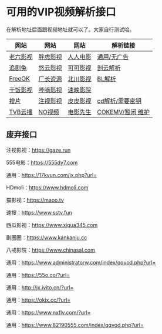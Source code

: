# 可用的VIP视频解析接口

在解析地址后面跟视频地址就可以了。大家自行测试哈。

|  **网站**                              |   **网站**                           |    **网站**      |  **解析链接**        |
|--------------------------------|--------------------------------|---------------------------------------|---------------------------------------|
| [老六影视](http://www.dianying666.cc) | [胖虎影视](https://www.panghuys.com) | [人人电影](https://www.rrdynb.com) | [通用/无广告](：http://jx.m3u8.tv/jiexi/?url=) |
| [追剧兔](https://www.zjtu.tv)        | [悠云影视](https://fqys1.com)        |  [可可影视](https://www.keke1.app)  |  [剖云解析](https://www.pouyun.com)           |
| [FreeOK](https://www.freeok.vip)    | [厂长资源](https://www.czzy88.com)    | [北川影视](https://www.bczhuiju.com) |  [BL解析](https://vip.bljiex.com/?v=)      |
| [干饭影视](http://gfysys.cc)         | [哔嘀影视](https://www.bdys10.com) |   [速映影院](http://www.suying.life)   |                                   |
| [搜片](https://soupian.one)         | [注视影视](https://gaze.run)        |   [皮皮影视](https://www.ppys66.com)   |  [cd解析/需要密钥](http://vip.26db.cn/play/?v=)                                 |
| [TVB云播](http://www.tvyb03.com)    | [NO视频](https://www.novipnoad.net) |   [电影先生](https://dianyi.ng)   |   [COKEMV/暂闭 维护](https://cokemv.co)  |

## 废弃接口

注视影视：https://gaze.run

555电影：https://555dy7.com

通用：https://17kyun.com/jx.php?url=

HDmoli：https://www.hdmoli.com

猫影视：https://maoo.tv

速搜：https://www.sstv.fun

西瓜影视：https://www.xigua345.com

剧圈圈：https://www.kankanju.cc

八戒影院：https://www.chinasal.com

通用：https://www.administratorw.com/index/qqvod.php?url=

通用：https://55o.co/?url=

通用：http://jx.ivito.cn/?url=

通用：https://okjx.cc/?url=

通用：https://www.nxflv.com/?url=

通用：https://www.82190555.com/index/qqvod.php?url=
